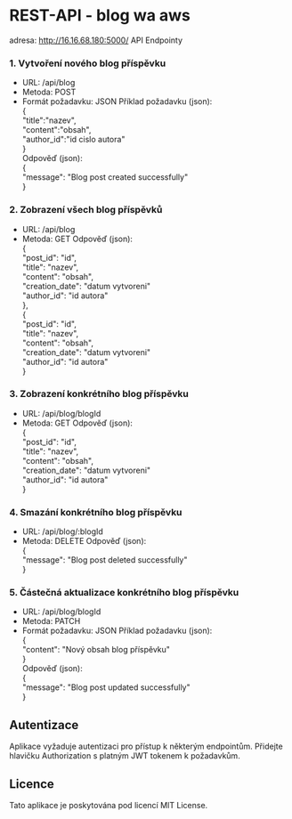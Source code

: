 # REST-API - blog wa aws

adresa: http://16.16.68.180:5000/
API Endpointy

### 1. Vytvoření nového blog příspěvku
- URL: /api/blog
- Metoda: POST
- Formát požadavku: JSON
Příklad požadavku (json):<br />
{<br />
    "title":"nazev",<br />
    "content":"obsah",<br />
    "author_id":"id cislo autora"<br />
}<br />
Odpověď (json):<br />
{<br />
    "message": "Blog post created successfully"<br />
}<br />

### 2. Zobrazení všech blog příspěvků
- URL: /api/blog
- Metoda: GET
Odpověď (json):<br />
{<br />
    "post_id": "id",<br />
    "title": "nazev",<br />
    "content": "obsah",<br />
    "creation_date": "datum vytvoreni"<br />
    "author_id": "id autora"<br />
},<br />
{<br />
    "post_id": "id",<br />
    "title": "nazev",<br />
    "content": "obsah",<br />
    "creation_date": "datum vytvoreni"<br />
    "author_id": "id autora"<br />
}<br />
  
### 3. Zobrazení konkrétního blog příspěvku
- URL: /api/blog/blogId
- Metoda: GET
Odpověď (json):<br />
{<br />
    "post_id": "id",<br />
    "title": "nazev",<br />
    "content": "obsah",<br />
    "creation_date": "datum vytvoreni"<br />
    "author_id": "id autora"<br />
}<br />

### 4. Smazání konkrétního blog příspěvku
- URL: /api/blog/:blogId
- Metoda: DELETE
Odpověď (json): <br />
{<br />
    "message": "Blog post deleted successfully"<br />
}<br />

### 5. Částečná aktualizace konkrétního blog příspěvku
- URL: /api/blog/blogId
- Metoda: PATCH
- Formát požadavku: JSON
Příklad požadavku (json):<br />
{<br />
  "content": "Nový obsah blog příspěvku"<br />
}<br />
Odpověď (json):<br />
{<br />
    "message": "Blog post updated successfully"<br />
}<br />

## Autentizace
Aplikace vyžaduje autentizaci pro přístup k některým endpointům. Přidejte hlavičku Authorization s platným JWT tokenem k požadavkům.

## Licence
Tato aplikace je poskytována pod licencí MIT License.
